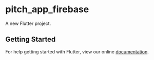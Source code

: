 # pitch_app_firebase

A new Flutter project.

## Getting Started

For help getting started with Flutter, view our online
[documentation](https://flutter.io/).

